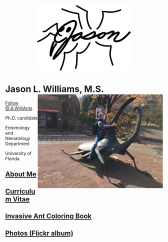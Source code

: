 <p align="center">
  <img width="300" height="210" src="JLW-logo-clean.png">
</p>

# Jason L. Williams, M.S. <img align="right" width="400" height="300" src="JLW9.jpg">

<a href="https://twitter.com/JLWilliAnts?ref_src=twsrc%5Etfw" class="twitter-follow-button" data-show-count="false">Follow @JLWilliAnts</a><script async src="https://platform.twitter.com/widgets.js" charset="utf-8"></script>

Ph.D. candidate 

Entomology and Nematology Department 

University of Florida

## [About Me](https://jlwilliants.github.io/AboutMe/)
## [Curriculum Vitae](https://jlwilliants.github.io/CurriculumVitae/)
## [Invasive Ant Coloring Book](https://jlwilliants.github.io/ColoringBook/)
## [Photos (Flickr album)](https://www.flickr.com/photos/140139359@N06/)
